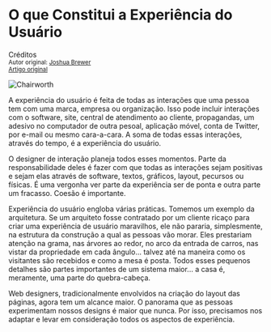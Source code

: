 O que Constitui a Experiência do Usuário
=============================================================
Créditos<br/>
<small>Autor original: [Joshua Brewer](http://jbrewer.me/)<br/>[Artigo original](http://52weeksofux.com/post/322319598/what-makes-the-user-experience)</small>

![Chairworth](http://media.tumblr.com/tumblr_kvwcyz6wgk1qz7ace.jpg "Chairworth")

A experiência do usuário é feita de todas as interações que uma pessoa tem com uma marca, empresa ou organização. Isso pode incluir interações com o software, site, central de atendimento ao cliente, propagandas, um adesivo no computador de outra pesoal, aplicação móvel, conta de Twitter, por e-mail ou mesmo cara-a-cara. A soma de todas essas interações, através do tempo, é a experiência do usuário.

O designer de interação planeja todos esses momentos. Parte da responsabilidade deles é fazer com que todas as interações sejam positivas e sejam elas através de software, textos, gráficos, layout, pecursos ou físicas. É uma vergonha ver parte da experiência ser de ponta e outra parte um fracasso. Coesão é importante.

Experiência do usuário engloba várias práticas. Tomemos um exemplo da arquitetura. Se um arquiteto fosse contratado por um cliente ricaço para criar uma experiência de usuário maravilhos, ele não pararia, simplesmente, na estrutura da construção a qual as pessoas vão morar. Eles prestariam atenção na grama, nas árvores ao redor, no arco da entrada de carros, nas vistar da propriedade em cada ângulo... talvez até na maneira como os visitantes são recebidos e como a mesa é posta. Todos esses pequenos detalhes são partes importantes de um sistema maior... a casa é, meramente, uma parte do quebra-cabeça.

Web designers, tradicionalmente envolvidos na criação do layout das páginas, agora tem um alcance maior. O panorama que as pessoas experimentam nossos designs é maior que nunca. Por isso, precisamos nos adaptar e levar em consideração todos os aspectos de experiência.